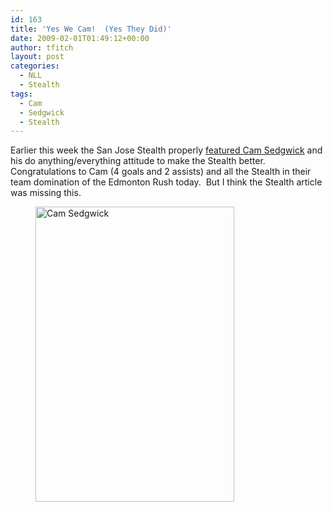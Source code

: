 ```yaml
---
id: 163
title: 'Yes We Cam!  (Yes They Did)'
date: 2009-02-01T01:49:12+00:00
author: tfitch
layout: post
categories:
  - NLL
  - Stealth
tags:
  - Cam
  - Sedgwick
  - Stealth
---
```

Earlier this week the San Jose Stealth properly <a href="http://sjstealth.com/articles/view/212/" target="_blank" rel="noopener noreferrer">featured Cam Sedgwick</a> and his do anything/everything attitude to make the Stealth better.  Congratulations to Cam (4 goals and 2 assists) and all the Stealth in their team domination of the Edmonton Rush today.  But I think the Stealth article was missing this.<figure id="attachment_164" aria-describedby="caption-attachment-164" style="width: 318px" class="wp-caption aligncenter">

[<img class="size-full wp-image-164" title="cam_icon" src="http://thestealthdragon.com/wp-content/uploads/2009/02/cam_icon.gif" alt="Cam Sedgwick" width="318" height="472" />](http://thestealthdragon.com/wp-content/uploads/2009/02/cam_icon.gif)<figcaption id="caption-attachment-164" class="wp-caption-text"> </figcaption></figure>
